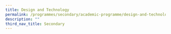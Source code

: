 ```yaml
---
title: Design and Technology
permalink: /programmes/secondary/academic-programme/design-and-technology/
description: ""
third_nav_title: Secondary
---
```

